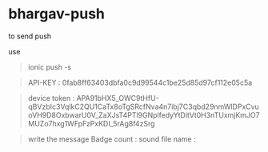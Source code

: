 # bhargav-push

to send push

use 

> ionic push -s

> API-KEY : 0fab8ff63403dbfa0c9d99544c1be25d85d97cf112e05c5a

> device token : APA91bHX5_OWC9tHfU-qBVzbIc3VqlkC2QU1CaTx8oTgSRcfNva4n7ibj7C3qbd29nmWlDPxCvuoVH9D8OxbwarU0V_ZaXJsT4PTl9GNplfedyYtDitVt0H3nTUxmjKmJO7MUZo7hxg1WFpFzPxKDI_5rAg8f4zSrg

> write the message
> Badge count : <just press enter>
> sound file name : <just press enter>
